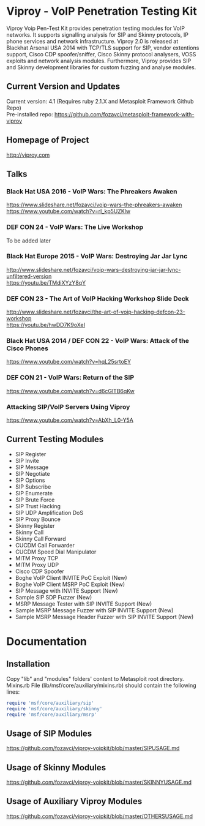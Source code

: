 # Viproy - VoIP Penetration Testing Kit

Viproy Voip Pen-Test Kit provides penetration testing modules for VoIP networks. It supports signalling analysis for SIP and Skinny protocols, IP phone services and network infrastructure. Viproy 2.0 is released at Blackhat Arsenal USA 2014 with TCP/TLS support for SIP, vendor extentions support, Cisco CDP spoofer/sniffer, Cisco Skinny protocol analysers, VOSS exploits and network analysis modules. Furthermore, Viproy provides SIP and Skinny development libraries for custom fuzzing and analyse modules.

## Current Version and Updates
Current version: 4.1 (Requires ruby 2.1.X and Metasploit Framework Github Repo) <br>
Pre-installed repo: https://github.com/fozavci/metasploit-framework-with-viproy

## Homepage of Project
http://viproy.com<br>

## Talks

### Black Hat USA 2016 - VoIP Wars: The Phreakers Awaken
https://www.slideshare.net/fozavci/voip-wars-the-phreakers-awaken<br>
https://www.youtube.com/watch?v=rl_kp5UZKlw

### DEF CON 24 - VoIP Wars: The Live Workshop
To be added later

### Black Hat Europe 2015 - VoIP Wars: Destroying Jar Jar Lync
http://www.slideshare.net/fozavci/voip-wars-destroying-jar-jar-lync-unfiltered-version<br>
https://youtu.be/TMdiXYzY8qY

### DEF CON 23 - The Art of VoIP Hacking Workshop Slide Deck
http://www.slideshare.net/fozavci/the-art-of-voip-hacking-defcon-23-workshop<br>
https://youtu.be/hwDD7K9oXeI

### Black Hat USA 2014 / DEF CON 22 - VoIP Wars: Attack of the Cisco Phones
https://www.youtube.com/watch?v=hqL25srtoEY

### DEF CON 21 - VoIP Wars: Return of the SIP
https://www.youtube.com/watch?v=d6cGlTB6qKw

### Attacking SIP/VoIP Servers Using Viproy
https://www.youtube.com/watch?v=AbXh_L0-Y5A

## Current Testing Modules
* SIP Register
* SIP Invite
* SIP Message
* SIP Negotiate
* SIP Options
* SIP Subscribe
* SIP Enumerate
* SIP Brute Force
* SIP Trust Hacking
* SIP UDP Amplification DoS
* SIP Proxy Bounce
* Skinny Register
* Skinny Call
* Skinny Call Forward
* CUCDM Call Forwarder
* CUCDM Speed Dial Manipulator
* MITM Proxy TCP
* MITM Proxy UDP
* Cisco CDP Spoofer 
* Boghe VoIP Client INVITE PoC Exploit (New)
* Boghe VoIP Client MSRP PoC Exploit (New)
* SIP Message with INVITE Support (New)
* Sample SIP SDP Fuzzer (New)
* MSRP Message Tester with SIP INVITE Support (New)
* Sample MSRP Message Fuzzer with SIP INVITE Support (New)
* Sample MSRP Message Header Fuzzer with SIP INVITE Support (New)

# Documentation

## Installation
Copy "lib" and "modules" folders' content to Metasploit root directory.<br>
Mixins.rb File (lib/msf/core/auxiliary/mixins.rb) should contain the following lines:<br>
```ruby
require 'msf/core/auxiliary/sip'
require 'msf/core/auxiliary/skinny'
require 'msf/core/auxiliary/msrp'
```

## Usage of SIP Modules
https://github.com/fozavci/viproy-voipkit/blob/master/SIPUSAGE.md

## Usage of Skinny Modules
https://github.com/fozavci/viproy-voipkit/blob/master/SKINNYUSAGE.md

## Usage of Auxiliary Viproy Modules
https://github.com/fozavci/viproy-voipkit/blob/master/OTHERSUSAGE.md
